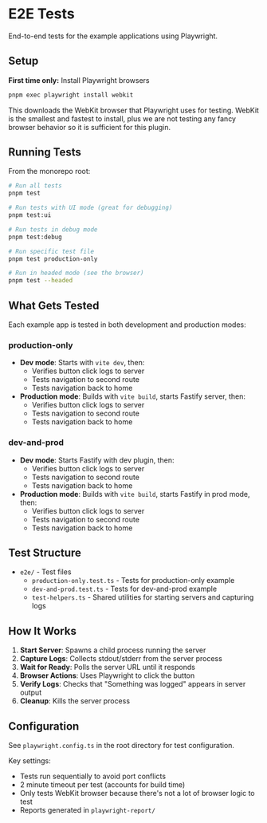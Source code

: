 # E2E Tests

End-to-end tests for the example applications using Playwright.

## Setup

**First time only:** Install Playwright browsers

```bash
pnpm exec playwright install webkit
```

This downloads the WebKit browser that Playwright uses for testing. WebKit is the smallest and fastest to install, plus we are not testing any fancy browser behavior so it is sufficient for this plugin.

## Running Tests

From the monorepo root:

```bash
# Run all tests
pnpm test

# Run tests with UI mode (great for debugging)
pnpm test:ui

# Run tests in debug mode
pnpm test:debug

# Run specific test file
pnpm test production-only

# Run in headed mode (see the browser)
pnpm test --headed
```

## What Gets Tested

Each example app is tested in both development and production modes:

### production-only
- **Dev mode**: Starts with `vite dev`, then:
  - Verifies button click logs to server
  - Tests navigation to second route
  - Tests navigation back to home
- **Production mode**: Builds with `vite build`, starts Fastify server, then:
  - Verifies button click logs to server
  - Tests navigation to second route
  - Tests navigation back to home

### dev-and-prod
- **Dev mode**: Starts Fastify with dev plugin, then:
  - Verifies button click logs to server
  - Tests navigation to second route
  - Tests navigation back to home
- **Production mode**: Builds with `vite build`, starts Fastify in prod mode, then:
  - Verifies button click logs to server
  - Tests navigation to second route
  - Tests navigation back to home

## Test Structure

- `e2e/` - Test files
  - `production-only.test.ts` - Tests for production-only example
  - `dev-and-prod.test.ts` - Tests for dev-and-prod example
  - `test-helpers.ts` - Shared utilities for starting servers and capturing logs

## How It Works

1. **Start Server**: Spawns a child process running the server
2. **Capture Logs**: Collects stdout/stderr from the server process
3. **Wait for Ready**: Polls the server URL until it responds
4. **Browser Actions**: Uses Playwright to click the button
5. **Verify Logs**: Checks that "Something was logged" appears in server output
6. **Cleanup**: Kills the server process

## Configuration

See `playwright.config.ts` in the root directory for test configuration.

Key settings:
- Tests run sequentially to avoid port conflicts
- 2 minute timeout per test (accounts for build time)
- Only tests WebKit browser because there's not a lot of browser logic to test
- Reports generated in `playwright-report/`

